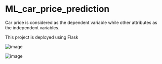 # ML_car_price_prediction

Car price is considered as the dependent variable while other attributes as the independent variables.

This project is deployed using Flask

![image](https://user-images.githubusercontent.com/54211989/141934515-8ad6cb39-f5c4-43b6-92fc-c4b13a2f4fed.png)

![image](https://user-images.githubusercontent.com/54211989/141934597-01c5951c-a462-49c4-9e56-c35c33d7419e.png)



